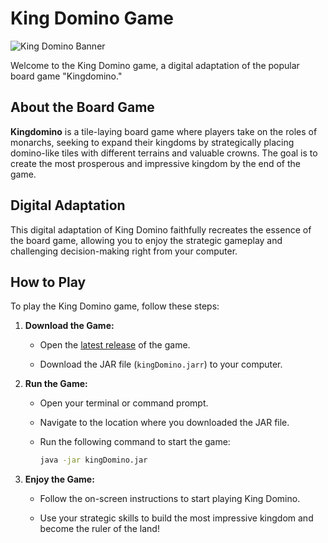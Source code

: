 # King Domino Game

![King Domino Banner](king_domino_banner.jpg)

Welcome to the King Domino game, a digital adaptation of the popular board game "Kingdomino."

## About the Board Game

**Kingdomino** is a tile-laying board game where players take on the roles of monarchs, seeking to expand their kingdoms by strategically placing domino-like tiles with different terrains and valuable crowns. The goal is to create the most prosperous and impressive kingdom by the end of the game.

## Digital Adaptation

This digital adaptation of King Domino faithfully recreates the essence of the board game, allowing you to enjoy the strategic gameplay and challenging decision-making right from your computer.

## How to Play

To play the King Domino game, follow these steps:

1. **Download the Game:**

   - Open the [latest release](https://github.com/abdlaqeel/COMP2005-GroupProject/blob/main/Group%205%20Iteration%204/kingDomino.jar) of the game.

   - Download the JAR file (`kingDomino.jarr`) to your computer.

2. **Run the Game:**

   - Open your terminal or command prompt.

   - Navigate to the location where you downloaded the JAR file.

   - Run the following command to start the game:

     ```bash
     java -jar kingDomino.jar
     ```

3. **Enjoy the Game:**

   - Follow the on-screen instructions to start playing King Domino.

   - Use your strategic skills to build the most impressive kingdom and become the ruler of the land!


